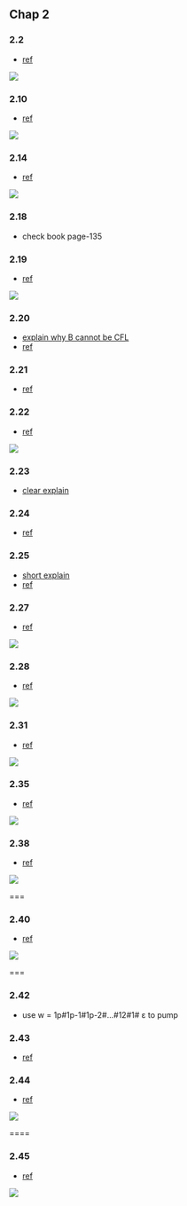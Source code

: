 ## Chap 2

### 2.2
- [ref](https://web.njit.edu/~marvin/cs341/hw/hwsoln06.pdf)

![](../figs/2-2.PNG)

### 2.10
- [ref](http://staffwww.dcs.shef.ac.uk/people/J.Marshall/alc/studyguides/Selected_Solutions_2.pdf)

![](../figs/2-10.PNG)

### 2.14
- [ref](https://cs314pnu.files.wordpress.com/2014/04/ch2_tutorial1.pdf)

![](../figs/2-14.PNG)


### 2.18
- check book page-135

### 2.19
- [ref](https://www.google.com/url?sa=t&rct=j&q=&esrc=s&source=web&cd=1&ved=0CCAQFjAA&url=http%3A%2F%2Fboole.stanford.edu%2Fpub%2FCS154.doc&ei=GygLVbCYM4SxggSXj4S4BQ&usg=AFQjCNHKHPReycZZzVRPFlEYK8nTIkB6rQ&sig2=nnmYoi1KwuE8EmV4ASz0Xg&bvm=bv.88528373,d.eXY&cad=rjt)

![](../figs/2-19.PNG)

### 2.20
- [explain why B cannot be CFL](http://cs.stackexchange.com/questions/20090/closure-of-cfl-against-right-quotient-with-regular-languages)
- [ref](http://www.docstoc.com/docs/39330607/Homework-2-CS530-Introduction-to-Computational-Complexity)

### 2.21
- [ref](http://staffwww.dcs.shef.ac.uk/people/J.Marshall/alc/studyguides/Selected_Solutions_2.pdf)

### 2.22
- [ref](https://www.google.com/url?sa=t&rct=j&q=&esrc=s&source=web&cd=2&ved=0CCQQFjAB&url=http%3A%2F%2Fis.cs.nthu.edu.tw%2Fcourse%2F2008Fall%2FCT537100%2Fsol%2Fhw_sol_part.doc&ei=UjALVf-lCMHYgwTbm4LYDQ&usg=AFQjCNHA2EOWyXjUQ6chZQhqIZWhEjZ_Mw&sig2=p_Ap8r7vzOtyeEXFZVRh4Q&bvm=bv.88528373,d.eXY&cad=rjt)

![](../figs/2-22.PNG)

### 2.23
- [clear explain](http://kuldeepfreek.blogspot.com/2013/10/223-let-d-xy-xy-01-x-y-but-x-y-show.html)

### 2.24
- [ref](http://homepage.cs.uiowa.edu/~hzhang/c135/HW2ans.pdf)

### 2.25
- [short explain](http://kuldeepfreek.blogspot.com/2013/10/sipser-225-cfls-are-closed-under-suffixa.html)
- [ref](http://www.public.asu.edu/~ccolbou/src/355hw4s09sol.pdf)

### 2.27
- [ref](https://www.google.com/url?sa=t&rct=j&q=&esrc=s&source=web&cd=9&ved=0CEsQFjAI&url=http%3A%2F%2Fclasses.engr.oregonstate.edu%2Feecs%2Fsummer2011%2Fcs321%2Fhw4sol_part1.doc&ei=D14LVdrEG8mUNseWgrAG&usg=AFQjCNGlmvOz_rSBd00WPKrIPzQ49HJFuw&sig2=uWl3H1FmxOQVv87cBBYSNQ&bvm=bv.88528373,d.eXY&cad=rjt)

![](../figs/2-27.PNG)

### 2.28
- [ref](http://www.stolerman.net/studies/cs525/cs525_ch02_preparation.pdf)

![](../figs/2-28.PNG)

### 2.31
- [ref](http://www.public.asu.edu/~ccolbou/src/355hw4s11sol.pdf)

![](../figs/2-31.PNG)

### 2.35
- [ref](http://www.cs.nthu.edu.tw/~wkhon/assignments/assign2ans.pdf)

![](../figs/2-35.PNG)

### 2.38
- [ref](http://cseweb.ucsd.edu/classes/sp06/cse105/homework5.pdf)

![](../figs/2-38.PNG)

===

### 2.40
- [ref](http://courses.cs.washington.edu/courses/cse322/10sp/final-solutions.pdf)

![](../figs/2-40.PNG)

===

### 2.42
- use w = 1p\#1p-1\#1p-2\#...\#12\#1\# ε   to pump

### 2.43
- [ref](http://www.scribd.com/doc/256588843/2030-Midterm-So-Lns-1#scribd)

### 2.44
- [ref](http://www.cs.cmu.edu/~lblum/flac/Solutions/Sol4.pdf)

![](../figs/2-44.PNG)

====

### 2.45
- [ref](http://www.public.asu.edu/~ccolbou/src/355hw4s11sol.pdf)

![](../figs/2-45.PNG)
